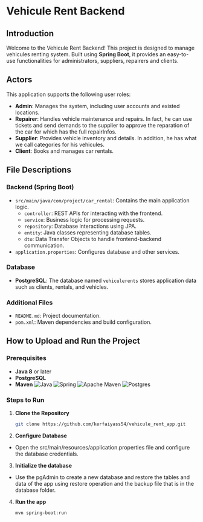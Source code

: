 # Vehicule Rent Backend 

## Introduction
Welcome to the Vehicule Rent Backend! This project is designed to manage vehicules renting system. Built using **Spring Boot**, it provides an easy-to-use functionalities for administrators, suppliers, repairers and clients.

## Actors
This application supports the following user roles:
- **Admin**: Manages the system, including user accounts and existed locations.
- **Repairer**: Handles vehicle maintenance and repairs. In fact, he can use tickets and send demands to the supplier to approve the reparation of the car for which has the full repairInfos.
- **Supplier**: Provides vehicle inventory and details. In addition, he has what we call categories for his vehicules.
- **Client**: Books and manages car rentals.

## File Descriptions

### Backend (Spring Boot)
- `src/main/java/com/project/car_rental`: Contains the main application logic.
  - `controller`: REST APIs for interacting with the frontend.
  - `service`: Business logic for processing requests.
  - `repository`: Database interactions using JPA.
  - `entity`: Java classes representing database tables.
  - `dto`: Data Transfer Objects to handle frontend-backend communication.
- `application.properties`: Configures database and other services.


### Database
- **PostgreSQL**: The database named `vehiculerents` stores application data such as clients, rentals, and vehicles.

### Additional Files
- `README.md`: Project documentation.
- `pom.xml`: Maven dependencies and build configuration.

## How to Upload and Run the Project

### Prerequisites
- **Java 8** or later
- **PostgreSQL**
- **Maven**
![Java](https://img.shields.io/badge/java-%23ED8B00.svg?style=for-the-badge&logo=openjdk&logoColor=white) ![Spring](https://img.shields.io/badge/spring-%236DB33F.svg?style=for-the-badge&logo=spring&logoColor=white) ![Apache Maven](https://img.shields.io/badge/Apache%20Maven-C71A36?style=for-the-badge&logo=Apache%20Maven&logoColor=white) ![Postgres](https://img.shields.io/badge/postgres-%23316192.svg?style=for-the-badge&logo=postgresql&logoColor=white)

### Steps to Run

1. **Clone the Repository**
   ```bash
   git clone https://github.com/kerfaiyass54/vehicule_rent_app.git
   
2. **Configure Database**
- Open the src/main/resources/application.properties file and configure the database credentials.
   
3. **Initialize the database**
- Use the pgAdmin to create a new database and restore the tables and data of the app using restore operation and the backup file that is in the database folder.

4. **Run the app**
   ```bash
   mvn spring-boot:run
   

